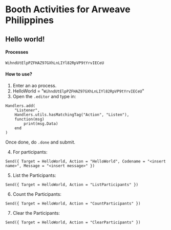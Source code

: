 # Booth Activities for Arweave Philippines

## Hello world!

#### Processes

`WihndUtElpPZFHAZ97GXhLnLIYl82RpVP9tYrvIECeU`

#### How to use?

1. Enter an ao process.
2. HelloWorld = "`WihndUtElpPZFHAZ97GXhLnLIYl82RpVP9tYrvIECeU`"
3. Open the `.editor` and type in:

```
Handlers.add(
    "Listener",
    Handlers.utils.hasMatchingTag("Action", "Listen"),
    function(msg)
        print(msg.Data)
    end
)
```

Once done, do `.done` and submit.

4. For participants:

```
Send({ Target = HelloWorld, Action = "HelloWorld", Codename = "<insert name>", Message = "<insert message>" })
```

5. List the Participants:

```
Send({ Target = HelloWorld, Action = "ListParticipants" })
```

6. Count the Participants:

```
Send({ Target = HelloWorld, Action = "CountParticipants" })
```

7. Clear the Participants:

```
Send({ Target = HelloWorld, Action = "ClearParticipants" })
```
